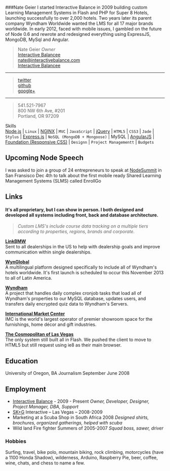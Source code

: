 ###Nate Geier
I started Interactive Balance in 2009 building custom Learning Management Systems in Flash and PHP for Super 8 Hotels, launching successfully to over 2,000 hotels. Two years later its parent company Wyndham Worldwide wanted the LMS for all 17 major brands worldwide. In early 2012, faced with mobile issues, I gambled on the future of Node 0.6 and rewrote and redesigned everything using ExpressJS, MongoDB, MySql and Angular.

>Nate Geier *Owner*  
>[Interactive Balancee](http://interactivebalance.com)  
><nate@interactivebalance.com>  
>[Interactive Balancee](http://interactivebalance.com)  
***
>[twitter](https://twitter.com/nategeier)  
>[github](https://github.com/nategeier)  
>[google+](https://plus.google.com/u/0/+NateGeier/about)  
***
>541.521-7967  
>800 NW 6th Ave, #201  
>Portland, OR 97209  

Skills  
[Node.js](http://nodejs.org/) | `Linux` | [NGINX](http://wiki.nginx.org/Main) | `MVC` | `JavaScript` | [jQuery](http://jquery.com) | `HTML5` | `CSS3` | `Jade` | `Stylus` | [Express.js](http://expressjs.com/) | `NoSQL (MongoDB + Mongoose)` | MySQL | [AngularJS](http://angularjs.org/) | [Foundation (Responsive CSS)](http://foundation.zurb.com/) | `Designn` | `Project Managementt` | `Budgets`

## Upcoming Node Speech
I was asked to join a group of 24 entrepreneurs to speak at [NodeSummit](http://nodesummit.com/speakers/) in San Fransisco Dec 4th to talk about the first mobile ready Shared Learning Management Systems (SLMS) called EnrollGo

## Links
#### It's all proprietary, but I can show in person. I both designed and developed all systems including front, back and database architecture.
>*Custom LMS's include course data tracking on a multiple tiers according to properties, regions, brands and corporate.*

**[LinkBMW](http://linkbmw.com/sessions/new?redir=/)**  
Sent to all dealerships in the US to help with dealership goals and improve communication within single dealerships.

**[WynGlobal](http://wynglobal.com/)**  
A multilingual platform designed specifically to include all of Wyndham's hotels worldwide. It's first launch is scheduled to occur this November 2013 to all of Latin America.

**[Wyndham](http://wyndhamonboarding.com/)**  
A project that handles daily complex cronjob tasks that load all of Wyndham's properties to our MySQL database, updates users, and transfers daily encrypted quiz data to Wyndham's Servers.

**[International Market Center](http://iamimc.com/)**  
IMC is the world's largest operator of premier showroom space for the furnishings, home décor and gift industries.

**[The Cosmopolitan of Las Vegas](http://costaronline.com/)**  
The only system still built all in Flash. We pushed the client to move to HTML5 but still request using ie8 as their main browser.

## Education
University of Oregon, BA Journalism September June 2008 


## Employment
* [Interactive Balance](http://interactivebalance.com/) - 2009 - Present *Owner, Developer, Designer, Project Manager, DBA, Support*  
* [SK+G](http://www.skgadvertising.com/) Interactive – Las Vegas – 2008-2009  
* Marketing at a Scuba Shop in South Africa 2008 *Designed shirts, brochures, organized gatherings, helped with scuba* 
* Wild land Fire fighter Summers of 2005-2007 *Squad boss, sawer, driver*  

### Hobbies
Surfing, travel, bike polo, mountain biking, rock climbing, motorcycles (have a 1100 Honda Shadow), wilderness, Arduino, Raspberry Pie, beer, coffee, wine, chats, and chess to name a few.

